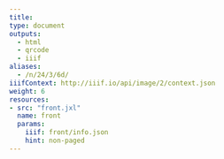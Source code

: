 ```yaml
---
title:
type: document
outputs:
  - html
  - qrcode
  - iiif
aliases:
  - /n/24/3/6d/
iiifContext: http://iiif.io/api/image/2/context.json
weight: 6
resources:
- src: "front.jxl"
  name: front
  params:
    iiif: front/info.json
    hint: non-paged
---
```

